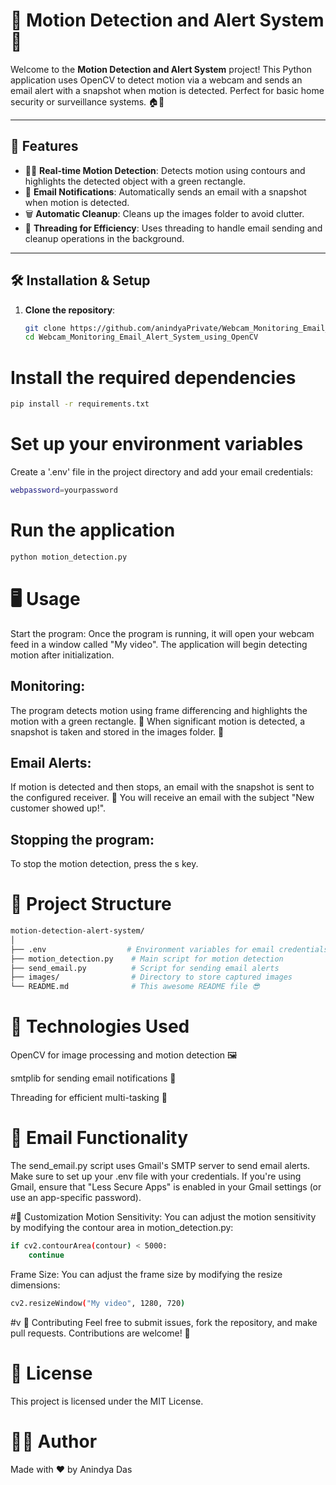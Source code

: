 # 📸 Motion Detection and Alert System 🚨

Welcome to the **Motion Detection and Alert System** project! This Python application uses OpenCV to detect motion via a webcam and sends an email alert with a snapshot when motion is detected. Perfect for basic home security or surveillance systems. 🏠👀

---

## 🎯 Features

- 🕵️‍♂️ **Real-time Motion Detection**: Detects motion using contours and highlights the detected object with a green rectangle.
- 📧 **Email Notifications**: Automatically sends an email with a snapshot when motion is detected.
- 🗑️ **Automatic Cleanup**: Cleans up the images folder to avoid clutter.
- 🧵 **Threading for Efficiency**: Uses threading to handle email sending and cleanup operations in the background.

---

## 🛠️ Installation & Setup

1. **Clone the repository**:
   ```bash
   git clone https://github.com/anindyaPrivate/Webcam_Monitoring_Email_Alert_System_using_OpenCV.git
   cd Webcam_Monitoring_Email_Alert_System_using_OpenCV
   ```
   
# Install the required dependencies
```bash
pip install -r requirements.txt
```
# Set up your environment variables

Create a '.env' file in the project directory and add your email credentials:
```bash
webpassword=yourpassword
```
# Run the application
```bash
python motion_detection.py
```

# 🖥️ Usage
Start the program:
Once the program is running, it will open your webcam feed in a window called "My video". The application will begin detecting motion after initialization.

## Monitoring:

The program detects motion using frame differencing and highlights the motion with a green rectangle. 📐
When significant motion is detected, a snapshot is taken and stored in the images folder. 📸

## Email Alerts:

If motion is detected and then stops, an email with the snapshot is sent to the configured receiver. 📧
You will receive an email with the subject "New customer showed up!".
## Stopping the program:

To stop the motion detection, press the s key.

# 📂 Project Structure
```bash
motion-detection-alert-system/
│
├── .env                  # Environment variables for email credentials
├── motion_detection.py    # Main script for motion detection
├── send_email.py          # Script for sending email alerts
├── images/                # Directory to store captured images
└── README.md              # This awesome README file 😎
```
# 🚀 Technologies Used
OpenCV for image processing and motion detection 🖼️

smtplib for sending email notifications 💌

Threading for efficient multi-tasking 🧵

# 📧 Email Functionality
The send_email.py script uses Gmail's SMTP server to send email alerts. Make sure to set up your .env file with your credentials. If you're using Gmail, ensure that "Less Secure Apps" is enabled in your Gmail settings (or use an app-specific password).

#🔧 Customization
Motion Sensitivity: You can adjust the motion sensitivity by modifying the contour area in motion_detection.py:
```bash
if cv2.contourArea(contour) < 5000:
    continue
```
Frame Size: You can adjust the frame size by modifying the resize dimensions:
```bash
cv2.resizeWindow("My video", 1280, 720)
```

#v 🤝 Contributing
Feel free to submit issues, fork the repository, and make pull requests. Contributions are welcome! 🚀

# 📝 License
This project is licensed under the MIT License.

# 🧑‍💻 Author
Made with ❤️ by Anindya Das




